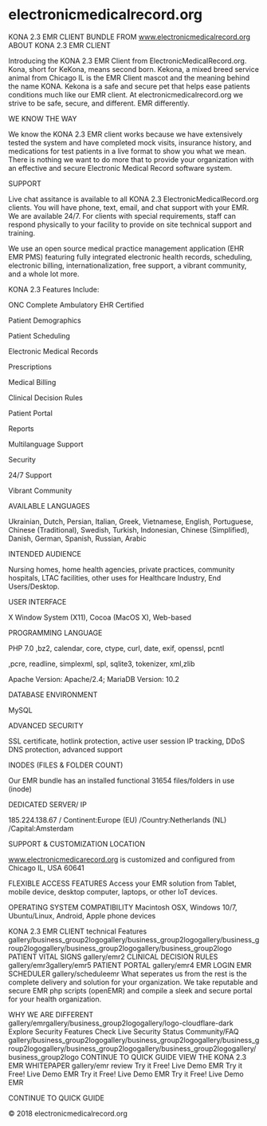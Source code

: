 # electronicmedicalrecord.org
KONA 2.3 EMR CLIENT BUNDLE FROM www.electronicmedicalrecord.org
ABOUT KONA     2.3 EMR CLIENT
 

Introducing the KONA 2.3 EMR Client from ElectronicMedicalRecord.org. Kona, short for KeKona, means second born. Kekona, a mixed breed service animal from Chicago IL is the EMR Client mascot and the meaning behind the name KONA. Kekona is a safe and secure pet that helps ease patients conditions much like our EMR client. At electronicmedicalrecord.org we strive to be safe, secure, and different. EMR differently.

 

WE KNOW THE WAY
 

We know the KONA 2.3 EMR client works because we have extensively tested the system and have completed mock visits, insurance history, and medications for test patients in a live format to show you what we mean. There is nothing we want to do more that to provide your organization with an effective and secure Electronic Medical Record software system.

 

SUPPORT
 

Live chat assitance is available to all KONA 2.3 ElectronicMedicalRecord.org clients. You will have phone, text, email, and chat support with your EMR. We are available 24/7. For clients with special requirements, staff can respond physically to your facility to provide on site technical support and training.

We use an open source medical practice management application (EHR EMR PMS) featuring fully integrated electronic health records, scheduling, electronic billing, internationalization, free support, a vibrant community, and a whole lot more.

 

 

KONA 2.3 Features Include:

 

ONC Complete Ambulatory EHR Certified

Patient Demographics

Patient Scheduling

Electronic Medical Records

Prescriptions

Medical Billing

Clinical Decision Rules

Patient Portal

Reports

Multilanguage Support

Security

24/7 Support

Vibrant Community

AVAILABLE LANGUAGES
 

Ukrainian, Dutch, Persian, Italian, Greek, Vietnamese, English, Portuguese, Chinese (Traditional), Swedish, Turkish, Indonesian, Chinese (Simplified), Danish, German, Spanish, Russian, Arabic

 

INTENDED AUDIENCE
 

Nursing homes, home health agencies, private practices, community hospitals, LTAC facilities, other uses for Healthcare Industry, End Users/Desktop.

 

USER INTERFACE
 

X Window System (X11), Cocoa (MacOS X), Web-based

 

PROGRAMMING LANGUAGE
 

PHP 7.0 ,bz2, calendar, core, ctype, curl, date, exif, openssl, pcntl

,pcre, readline, simplexml, spl, sqlite3, tokenizer, xml,zlib

Apache Version: Apache/2.4; MariaDB Version: 10.2

 

DATABASE ENVIRONMENT
 

MySQL

 

ADVANCED SECURITY
 

SSL certificate, hotlink protection, active user session IP tracking, DDoS DNS protection, advanced support

 

INODES (FILES & FOLDER COUNT)
 

Our EMR bundle has an installed functional 31654 files/folders in use (inode)

 
DEDICATED SERVER/ IP
 

185.224.138.67 / Continent:Europe (EU) /Country:Netherlands   (NL) /Capital:Amsterdam

 

 

SUPPORT & CUSTOMIZATION LOCATION­
 

www.electronicmedicarecord.org is customized and configured from Chicago IL, USA 60641

 

FLEXIBLE ACCESS FEATURES
Access your EMR solution from Tablet, mobile device, desktop computer, laptops, or other IoT devices.

 

OPERATING SYSTEM COMPATIBILITY
Macintosh OSX, Windows 10/7, Ubuntu/Linux, Android, Apple phone devices

 

 

 

 

 

 

KONA 2.3 EMR CLIENT technical Features
gallery/business_group2logogallery/business_group2logogallery/business_group2logogallery/business_group2logogallery/business_group2logo
PATIENT VITAL SIGNS
gallery/emr2
CLINICAL DECISION RULES
gallery/emr3gallery/emr5
PATIENT PORTAL
gallery/emr4
EMR LOGIN
EMR SCHEDULER
gallery/scheduleemr
What seperates us from the rest is the complete delivery and solution for your organization. We take reputable and secure EMR php scripts (openEMR) and compile a sleek and secure portal for your health organization.

WHY WE ARE DIFFERENT 
gallery/emrgallery/business_group2logogallery/logo-cloudflare-dark
Explore Security Features
Check Live Security Status
Community/FAQ
gallery/business_group2logogallery/business_group2logogallery/business_group2logogallery/business_group2logogallery/business_group2logogallery/business_group2logo
CONTINUE TO QUICK GUIDE
VIEW THE KONA 2.3 EMR WHITEPAPER
gallery/emr review
Try it Free! Live Demo EMR
Try it Free! Live Demo EMR
Try it Free! Live Demo EMR
Try it Free! Live Demo EMR

 
CONTINUE TO QUICK GUIDE

© 2018 electronicmedicalrecord.org


